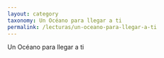 ```yaml
---
layout: category
taxonomy: Un Océano para llegar a ti
permalink: /lecturas/un-oceano-para-llegar-a-ti
---
```

Un Océano para llegar a ti
